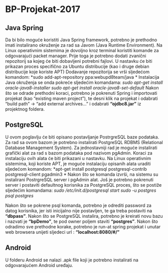 # BP-Projekat-2017
## Java Spring
Da bi bilo moguće koristiti Java Spring framework, potrebno je prethodno imati instalirano okruženje za rad sa Javom (Java Runtime Environment). 
Na Linux operativnim sistemima je dovoljno kroz terminal koristiti komande za odgovarajući packet manager. Prije toga je potrebno dodati zvanični repozitorij sa kojeg će biti dobavljeni potrebni fajlovi. U nastavku će biti prikazan proces specifično za Ubuntu distribucije (kao i druge debian distribucije koje koriste APT)
Dodavanje repozitorija se vrši sljedećom komandom:
*sudo add-apt-repository ppa:webupd8team/java *
Instalacija Java okruženja se onda pokreće sljedećim komandama: 
*sudo apt-get install oracle-java8-installer 
sudo apt-get install oracle-java8-set-default*
Nakon što se odrade prethodni koraci, potrebno je pokrenuti Spring i importovati projekat (kao “existing maven project”), te desni klik na projekat i odabrati “build path” -> “add external archives…” i odabrati **“ojdbc8.jar”** iz projektnog foldera. 

## PostgreSQL
U ovom poglavlju će biti opisano postavljanje PostrgreSQL baze podataka. Za rad sa ovom bazom je potrebno instalirati PostgreSQL RDBMS (Relational Database Management System). Za jednostavniji rad je moguće instalirati grafički alat za rad s bazom podataka pod nazivom pgAdmin. Koraci za instalaciju ovih alata će biti prikazani u nastavku. 
Na Linux operativnim sistemima, koji koriste APT, je moguće instalaciju opisanih alata uraditi sljedećom komandom:
 *apt-get install postgresql postgresql-contrib postgresql-client pgadmin3 *
Nakon što se komanda izvrši, na sistemu su instalirani PostrgreSQL server i pgAdmin alat. Još je potrebno pokrenuti server i postaviti defaultnog korisnika za PostgreSQL proces, što se postiže sljedećim komandama: 
*sudo /etc/init.d/postgresql start 
sudo -u postgres psql postgres*

Nakon što se pokrene psql komanda, potrebno je odrediti password za datog korisnika, jer isti inicijalno nije postavljen, te ga treba postaviti na **“dbpass”**.
Nakon što se PostgreSQL instalira, potrebno je kreirati novu bazu i nazvati je **“bpDemo”**, te pod owner poljem staviti **“postgres”**. 
Nakon što odradimo sve prethodne korake, potrebno je run-at spring projekat i unutar web browsera unijeti sljedeci url : **“localhost:8080/#/”**

## Android 
U folderu Android se nalazi .apk file koji je potrebno instalirati na odgovarajućem Android uređaju.

